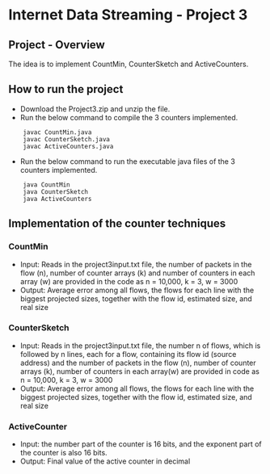 # Internet Data Streaming - Project 3

## Project - Overview

The idea is to implement CountMin, CounterSketch and ActiveCounters.

## How to run the project

- Download the Project3.zip and unzip the file.
- Run the below command to compile the 3 counters implemented.
````
    javac CountMin.java
    javac CounterSketch.java
    javac ActiveCounters.java
````
- Run the below command to run the executable java files of the 3 counters implemented.
````
    java CountMin
    java CounterSketch
    java ActiveCounters
````

## Implementation of the counter techniques

### CountMin
- Input: Reads in the project3input.txt file, the number of packets in the flow (n), number of counter arrays (k) and number of counters in each array (w) are provided in the code as n = 10,000, k = 3, w = 3000
- Output: Average error among all flows, the flows for each line with the biggest projected sizes, together with the flow id, estimated size, and real size

### CounterSketch
- Input: Reads in the project3input.txt file, the number n of flows, which is followed by n lines, each for a flow, containing its flow id (source address) and the  number  of  packets  in  the  flow (n), number  of  counter  arrays (k), number  of counters in each array(w) are provided in code as n = 10,000, k = 3, w = 3000  
- Output: Average error among all flows, the flows for each line with the biggest projected sizes, together with the flow id, estimated size, and real size

### ActiveCounter
- Input: the number part of the counter is 16 bits, and the exponent part of the counter is also 16 bits. 
- Output: Final value of the active counter in decimal   


